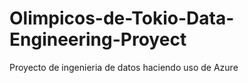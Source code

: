 # Olimpicos-de-Tokio-Data-Engineering-Proyect
Proyecto de ingenieria de datos haciendo uso de Azure
